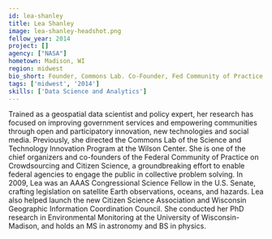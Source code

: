 ```yaml
---
id: lea-shanley
title: Lea Shanley
image: lea-shanley-headshot.png
fellow_year: 2014
project: []
agency: ["NASA"]
hometown: Madison, WI
region: midwest
bio_short: Founder, Commons Lab. Co-Founder, Fed Community of Practice on Crowdsourcing & Citizen Science. GIS & remote sensing, University of Wisconsin
tags: ['midwest', '2014']
skills: ['Data Science and Analytics']
---
```


Trained as a geospatial data scientist and policy expert, her research has focused on improving government services and empowering communities through open and participatory innovation, new technologies and social media. Previously, she directed the Commons Lab of the Science and Technology Innovation Program at the Wilson Center. She is one of the chief organizers and co-founders of the Federal Community of Practice on Crowdsourcing and Citizen Science, a groundbreaking effort to enable federal agencies to engage the public in collective problem solving. In 2009, Lea was an AAAS Congressional Science Fellow in the U.S. Senate, crafting legislation on satellite Earth observations, oceans, and hazards. Lea also helped launch the new Citizen Science Association and Wisconsin Geographic Information Coordination Council. She conducted her PhD research in Environmental Monitoring at the University of Wisconsin-Madison, and holds an MS in astronomy and BS in physics.
